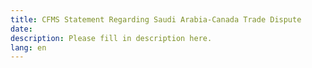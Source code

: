 ```yaml
---
title: CFMS Statement Regarding Saudi Arabia-Canada Trade Dispute
date:
description: Please fill in description here.
lang: en
---
```

